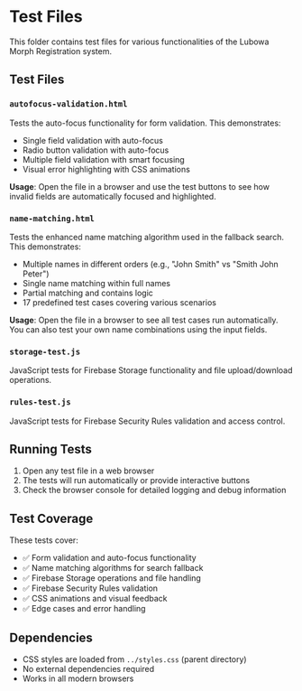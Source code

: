 # Test Files

This folder contains test files for various functionalities of the Lubowa Morph Registration system.

## Test Files

### `autofocus-validation.html`
Tests the auto-focus functionality for form validation. This demonstrates:
- Single field validation with auto-focus
- Radio button validation with auto-focus  
- Multiple field validation with smart focusing
- Visual error highlighting with CSS animations

**Usage**: Open the file in a browser and use the test buttons to see how invalid fields are automatically focused and highlighted.

### `name-matching.html` 
Tests the enhanced name matching algorithm used in the fallback search. This demonstrates:
- Multiple names in different orders (e.g., "John Smith" vs "Smith John Peter")
- Single name matching within full names
- Partial matching and contains logic
- 17 predefined test cases covering various scenarios

**Usage**: Open the file in a browser to see all test cases run automatically. You can also test your own name combinations using the input fields.

### `storage-test.js`
JavaScript tests for Firebase Storage functionality and file upload/download operations.

### `rules-test.js`
JavaScript tests for Firebase Security Rules validation and access control.

## Running Tests

1. Open any test file in a web browser
2. The tests will run automatically or provide interactive buttons
3. Check the browser console for detailed logging and debug information

## Test Coverage

These tests cover:
- ✅ Form validation and auto-focus functionality
- ✅ Name matching algorithms for search fallback
- ✅ Firebase Storage operations and file handling
- ✅ Firebase Security Rules validation
- ✅ CSS animations and visual feedback
- ✅ Edge cases and error handling

## Dependencies

- CSS styles are loaded from `../styles.css` (parent directory)
- No external dependencies required
- Works in all modern browsers
